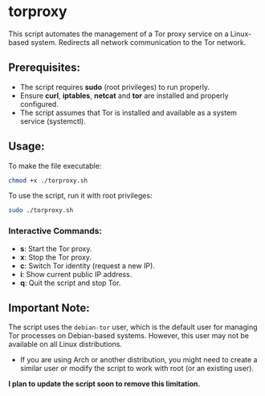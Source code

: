 # torproxy
This script automates the management of a Tor proxy service on a Linux-based system. Redirects all network communication to the Tor network.

## Prerequisites:
- The script requires **sudo** (root privileges) to run properly.
- Ensure **curl**, **iptables**, **netcat** and **tor** are installed and properly configured.
- The script assumes that Tor is installed and available as a system service (systemctl).

## Usage:
To make the file executable:  

```bash
chmod +x ./torproxy.sh
``` 

To use the script, run it with root privileges:

```bash
sudo ./torproxy.sh
```


### Interactive Commands:
- **s**: Start the Tor proxy.
- **x**: Stop the Tor proxy.
- **c**: Switch Tor identity (request a new IP).
- **i**: Show current public IP address.
- **q**: Quit the script and stop Tor.


## Important Note:  
The script uses the `debian-tor` user, which is the default user for managing Tor processes on Debian-based systems. However, this user may not be available on all Linux distributions.  

- If you are using Arch or another distribution, you might need to create a similar user or modify the script to work with root (or an existing user).  

**I plan to update the script soon to remove this limitation.**
